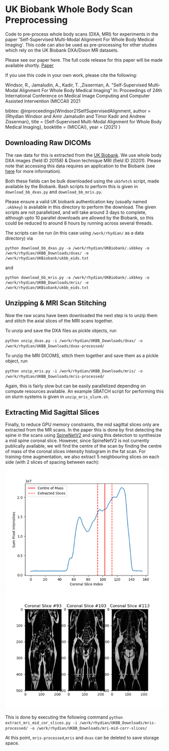 # UK Biobank Whole Body Scan Preprocessing

Code to pre-process whole body scans (DXA, MRI) for experiments in the paper 'Self-Supervised Multi-Modal Alignment For Whole Body Medical Imaging'. This code can also be used as pre-processing for other studies which rely on the UK Biobank DXA/Dixon MR datasets. 

Please see our paper here. The full code release for this paper will be made available shortly.
[Paper](https://arxiv.org/abs/2107.06652)

If you use this code in your own work, please cite the following:

Windsor, R., Jamaludin, A., Kadir, T. ,Zisserman, A. "Self-Supervised Multi-Modal Alignment For Whole Body Medical Imaging" 
In: Proceedings of 24th International Conference on Medical Image Computing and Computer Assisted Intervention (MICCAI) 2021

bibtex:
@inproceedings{Windsor21SelfSupervisedAlignment,
  author    = {Rhydian Windsor and
               Amir Jamaludin and
               Timor Kadir and
               Andrew Zisserman},
  title     = {Self-Supervised Multi-Modal Alignment for Whole Body Medical Imaging},
  booktitle = {MICCAI},
  year      = {2021}
}


## Downloading Raw DICOMs
The raw data for this is extracted from the [UK Biobank](https://www.ukbiobank.ac.uk/). We use whole body DXA images (field ID 20158) & Dixon technique MRI (field ID 20201). Please note that accessing this data requires an application to the Biobank (see [here](https://www.ukbiobank.ac.uk/enable-your-research/register) for more information).

Both these fields can be bulk downloaded using the `ukbfetch` script, made available by the Biobank.
Bash scripts to perform this is given in `download_bb_dxas.py` and `download_bb_mris.py`. 

Please ensure a valid UK biobank authentication key (usually named `.ukbkey`) is available in this directory to perform the download. The given scripts are not parallelized, and will take around 3 days to complete, although upto 10 parallel downloads are allowed by the Biobank, so this could be reduced to around 8 hours by running across several threads.

The scripts can be run (in this case using `/work/rhydian/` as a data directory) via 

```
python download_bb_dxas.py -a /work/rhydian/UKBiobank/.ukbkey -o /work/rhydian/UKBB_Downloads/dxas/ -e /work/rhydian/UKBiobank/ukbb_eids.txt
```

and 

```
python download_bb_mris.py -a /work/rhydian/UKBiobank/.ukbkey -o /work/rhydian/UKBB_Downloads/mris/ -e /work/rhydian/UKBiobank/ukbb_eids.txt
```



## Unzipping & MRI Scan Stitching

Now the raw scans have been downloaded the next step is to unzip them and stitch the axial slices of the MRI scans together.

To unzip and save the DXA files as pickle objects, run

`python unzip_dxas.py -i /work/rhydian/UKBB_Downloads/dxas/ -o /work/rhydian/UKBB_Downloads/dxas-processed/`

To unzip the MRI DICOMS, stitch them together and save them as a pickle object, run

`python unzip_mris.py -i /work/rhydian/UKBB_Downloads/mris/ -o /work/rhydian/UKBB_Downloads/mris-processed/`

Again, this is fairly slow but can be easily parallelized depending on compute resources available. An 
example SBATCH script for performing this on slurm systems is given in `unzip_mris_slurm.sh`.

## Extracting Mid Sagittal Slices

Finally, to reduce GPU memory constraints, the mid sagittal slices only are extracted from the MR scans.
In the paper this is done by first detecting the spine in the scans using 
[SpineNetV2](http://zeus.robots.ox.ac.uk/spinenet2/) and using this detection to synthesize 
a mid spine coronal slice.
However, since SpineNetV2 is not currently publically available, we will find the centre of
the scan by finding the centre of mass of the coronal slices intensity histogram in the fat 
scan. For training-time augmentation, we also extract 5 neighbouring slices on each side (with 2 slices of spacing between each):

![The coronal slice intensity histogram](images/coronal_intensity_hist.png)
![The extracted slices](images/slices.png)

This is done by executing the following command
`python extract_mri_mid_cor_slices.py -i /work/rhydian/UKBB_Downloads/mris-processed/ -o /work/rhydian/UKBB_Downloads/mri-mid-corr-slices/`

At this point, `mris-processed`,`mris` and `dxas` can be deleted to save storage space.
